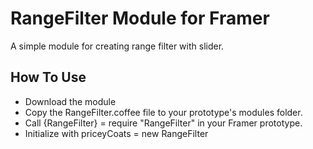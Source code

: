 # RangeFilter Module for Framer

A simple module for creating range filter with slider.

## How To Use

- Download the module
- Copy the RangeFilter.coffee file to your prototype's modules folder.
- Call {RangeFilter} = require "RangeFilter" in your Framer prototype.
- Initialize with priceyCoats = new RangeFilter
